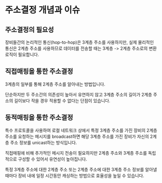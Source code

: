 # 주소결정 개념과 이슈

## 주소결정의 필요성

장비들간의 논리적인 통신(hop-to-hop)은 3계층 주소를 사용하지만, 실제 물리적인 통신은 2계층 주소를 사용하므로 데이터를 전송할 때는 3계층 -> 2계층 주소로의 변환로직이 필요합니다.

## 직접매핑을 통한 주소결정

3계층의 일부를 통해 2계층 주소를 알아내는 방법입니다.

단순하지만 두 주소간의 의존성이 높아서 유연하지 않고 3계층 주소의 길이가 2계층 주소의 길이보다 작을 경우 적용할 수 없다는 단점이 있습니다.

## 동적매핑을 통한 주소결정

특수 프로토콜을 사용하여 로컬 네트워크 상에서 특정 3계층 주소를 가진 장비의 2계층 주소를 요청하는 메시지를 broadcast하면 해당 3계층 주소를 가진 장비가 자신의 2계층 주소 정보를 unicast하는 방식입니다.

직접매핑에 비해 추가적인 메시지 전송이 필요하지만 2계층 주소와 3계층 주소를 독립적으로 구성할 수 있어서 유연성이 높아집니다.

특정 3계층 주소에 대한 2계층 주소 또는 2계층 주소에 대한 3계층 주소 정보를 알아낼 때마다 장비 내에 일정 시간동안 캐싱하는 방법으로 효율성을 높일 수 있습니다.
